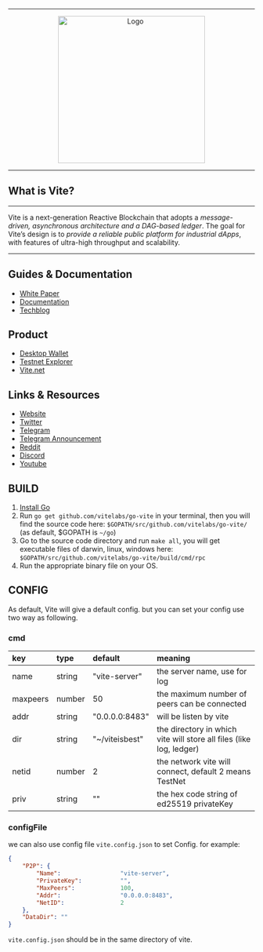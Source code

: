 <hr />
<div align="center">
    <img src="https://github.com/vitelabs/doc.vite.org/blob/master/docs/.vuepress/public/logo_black.svg" alt="Logo" width='300px' height='auto'/>
</div>
<hr />

## What is Vite?

---

Vite is a next-generation Reactive Blockchain that adopts a _message-driven, asynchronous architecture and a DAG-based ledger_. The goal for Vite’s design is to _provide a reliable public platform for industrial dApps_, with features of ultra-high throughput and scalability.


---

## Guides & Documentation
   * [White Paper](https://www.vite.org/whitepaper/vite_en.pdf)
   * [Documentation](https://doc.vite.org/)
   * [Techblog](https://vite.blog/)
   
## Product
   * [Desktop Wallet](https://github.com/vitelabs/vite-wallet)
   * [Testnet Explorer](https://testnet.vite.net/)
   * [Vite.net](https://vite.net/)
   
## Links & Resources
   * [Website](https://www.vite.org/)
   * [Twitter](https://twitter.com/vitelabs)
   * [Telegram](https://t.me/vite_en)
   * [Telegram Announcement](https://t.me/vite_ann)
   * [Reddit](https://www.reddit.com/r/vitelabs)
   * [Discord](https://discordapp.com/invite/CsVY76q)
   * [Youtube](https://www.youtube.com/channel/UC8qft2rEzBnP9yJOGdsJBVg)
   
## BUILD 

1. [Install Go](https://golang.org/doc/install)
2. Run `go get github.com/vitelabs/go-vite` in your terminal, then you will find the source code here: `$GOPATH/src/github.com/vitelabs/go-vite/` (as default, $GOPATH is `~/go`)
3. Go to the source code directory and run `make all`, you will get executable files of darwin, linux, windows here: `$GOPATH/src/github.com/vitelabs/go-vite/build/cmd/rpc`  
4. Run the appropriate binary file on your OS.


## CONFIG

As default, Vite will give a default config. but you can set your config use two way as following.

### cmd

| key | type | default | meaning |
|:--- |:--- |:--- |:--- |
| name | string | "vite-server" | the server name, use for log |
| maxpeers | number | 50 | the maximum number of peers can be connected |
| addr | string | "0.0.0.0:8483" | will be listen by vite |
| dir | string | "~/viteisbest" | the directory in which vite will store all files (like log, ledger) |
| netid | number | 2 | the network vite will connect, default 2 means TestNet |
| priv | string | "" | the hex code string of ed25519 privateKey |

### configFile

we can also use config file `vite.config.json` to set Config. for example:

```json
{
    "P2P": {
        "Name":                 "vite-server",
        "PrivateKey":           "",
        "MaxPeers":             100,
        "Addr":                 "0.0.0.0:8483",
        "NetID":                2
    },
    "DataDir": ""
}
```

`vite.config.json` should be in the same directory of vite.
